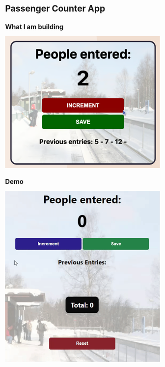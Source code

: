 # Passenger Counter App

## What I am building

![Passenger Counter](./images/PassengerCounter.png)

## Demo

![Passenger Counter](./images/PassengerCounterDemo.gif)

